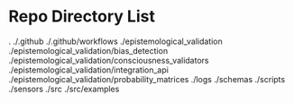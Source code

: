# Repo Directory List
.
./.github
./.github/workflows
./epistemological_validation
./epistemological_validation/bias_detection
./epistemological_validation/consciousness_validators
./epistemological_validation/integration_api
./epistemological_validation/probability_matrices
./logs
./schemas
./scripts
./sensors
./src
./src/examples
